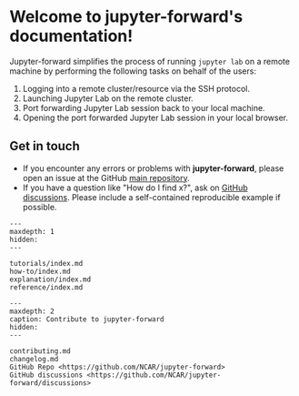 # Welcome to jupyter-forward's documentation!

Jupyter-forward simplifies the process of running `jupyter lab` on a remote machine by performing the following tasks on behalf of the users:

1. Logging into a remote cluster/resource via the SSH protocol.
2. Launching Jupyter Lab on the remote cluster.
3. Port forwarding Jupyter Lab session back to your local machine.
4. Opening the port forwarded Jupyter Lab session in your local browser.

## Get in touch

- If you encounter any errors or problems with **jupyter-forward**, please open an issue at the GitHub [main repository](http://github.com/NCAR/jupyter-forward/issues).
- If you have a question like "How do I find x?", ask on [GitHub discussions](https://github.com/NCAR/jupyter-forward/discussions). Please include a self-contained reproducible example if possible.

```{toctree}
---
maxdepth: 1
hidden:
---

tutorials/index.md
how-to/index.md
explanation/index.md
reference/index.md

```

```{toctree}
---
maxdepth: 2
caption: Contribute to jupyter-forward
hidden:
---

contributing.md
changelog.md
GitHub Repo <https://github.com/NCAR/jupyter-forward>
GitHub discussions <https://github.com/NCAR/jupyter-forward/discussions>

```
